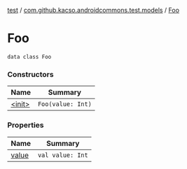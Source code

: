 [test](../../index.md) / [com.github.kacso.androidcommons.test.models](../index.md) / [Foo](.)

# Foo

`data class Foo`

### Constructors

| Name | Summary |
|---|---|
| [&lt;init&gt;](-init-.md) | `Foo(value: Int)` |

### Properties

| Name | Summary |
|---|---|
| [value](value.md) | `val value: Int` |
